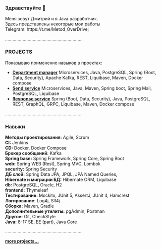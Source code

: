 <h3>Здравствуйте 👋</h3>
Меня зовут Дмитрий и я Java разработчик.<br>
Здесь представлены некоторые мои работы <br>
Telegram: https://t.me/Metod_OverDrive; <br>

..............................................................

<h3>PROJECTS</h3>

Показываю применение навыков в проектах:<br>

+ [**Department manager**](https://github.com/Metod-OverDrive/department_manager) Microservices, Java, PostgreSQL,
  Spring (Boot, Data, Security), Apache Kafka, REST, Liquibase, Maven, Docker compose
+ [**Send service**](https://github.com/Metod-OverDrive/send_service) Microservices, Java, Maven, Spring boot,
  Spring Mail, PostgreSQL, Liquibase
+ [**Response service**](https://github.com/Metod-OverDrive/response_service) Spring (Boot, Data, Security),
  Java, PostgreSQL, REST, GraphQL, GRPC, Liquibase, Maven, Docker compose

..............................................................

<h3>Навыки</h3>

**Методы проектирования:** Agile, Scrum <br>
**CI:** Jenkins<br>
**CD:** Docker, Docker Compose <br>
**Брокер сообщений:** Kafka <br>
**Spring base:** Spring Framework, Spring Core, Spring Boot <br>
**web:** Spring WEB (Rest), Spring MVC, Lombok <br>
**security:** Spring Security <br>
**ДБ слой:** Spring Data JPA, JPQL, JPA Named Queries, <br>
**Hibernate и миграции БД:** Hibernate ORM, Liquibase <br>
**db:** PostgreSQL, Oracle, H2 <br>
**frontend:** Thymeleaf<br>
**Тестирование:** Mockito, JUnit 5, AssertJ,  JUnit 4, Hamcrest <br>
**Логирование:** Log4j, Slf4j <br>
**Сборка:** Maven, Gradle <br>
**Дополнительные утилиты:** pgAdmin, Postman <br>
**Другое:** Git, CheckStyle <br>
**Java:** 8-17 SE, EE (part), Java Core <br>

..............................................................

<a href = "https://github.com/Metod-OverDrive?tab=repositories"> **more projects...** </a>

